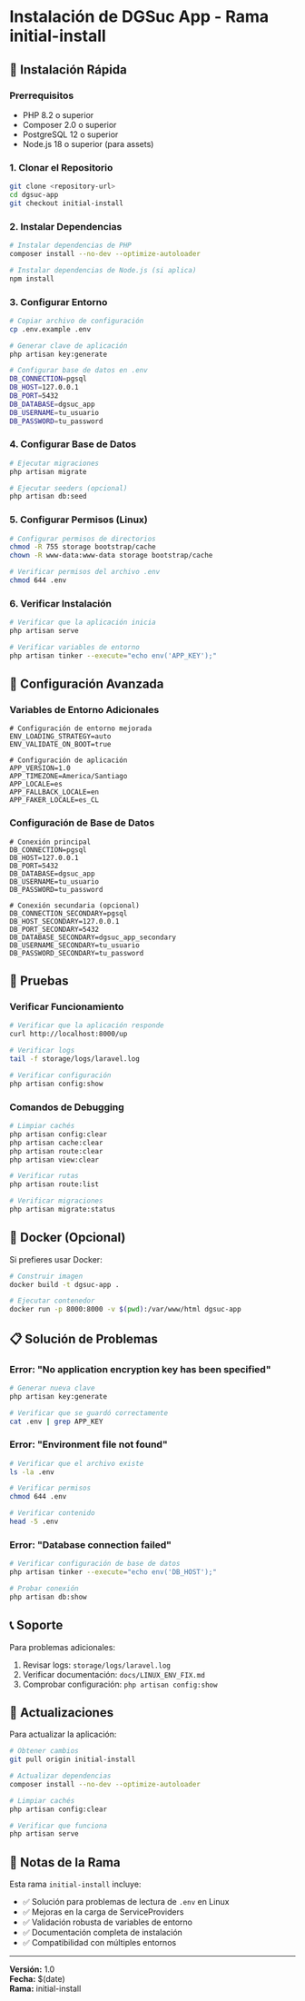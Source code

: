 # Instalación de DGSuc App - Rama initial-install

## 🚀 **Instalación Rápida**

### Prerrequisitos

- PHP 8.2 o superior
- Composer 2.0 o superior
- PostgreSQL 12 o superior
- Node.js 18 o superior (para assets)

### 1. **Clonar el Repositorio**

```bash
git clone <repository-url>
cd dgsuc-app
git checkout initial-install
```

### 2. **Instalar Dependencias**

```bash
# Instalar dependencias de PHP
composer install --no-dev --optimize-autoloader

# Instalar dependencias de Node.js (si aplica)
npm install
```

### 3. **Configurar Entorno**

```bash
# Copiar archivo de configuración
cp .env.example .env

# Generar clave de aplicación
php artisan key:generate

# Configurar base de datos en .env
DB_CONNECTION=pgsql
DB_HOST=127.0.0.1
DB_PORT=5432
DB_DATABASE=dgsuc_app
DB_USERNAME=tu_usuario
DB_PASSWORD=tu_password
```

### 4. **Configurar Base de Datos**

```bash
# Ejecutar migraciones
php artisan migrate

# Ejecutar seeders (opcional)
php artisan db:seed
```

### 5. **Configurar Permisos (Linux)**

```bash
# Configurar permisos de directorios
chmod -R 755 storage bootstrap/cache
chown -R www-data:www-data storage bootstrap/cache

# Verificar permisos del archivo .env
chmod 644 .env
```

### 6. **Verificar Instalación**

```bash
# Verificar que la aplicación inicia
php artisan serve

# Verificar variables de entorno
php artisan tinker --execute="echo env('APP_KEY');"
```

## 🔧 **Configuración Avanzada**

### Variables de Entorno Adicionales

```env
# Configuración de entorno mejorada
ENV_LOADING_STRATEGY=auto
ENV_VALIDATE_ON_BOOT=true

# Configuración de aplicación
APP_VERSION=1.0
APP_TIMEZONE=America/Santiago
APP_LOCALE=es
APP_FALLBACK_LOCALE=en
APP_FAKER_LOCALE=es_CL
```

### Configuración de Base de Datos

```env
# Conexión principal
DB_CONNECTION=pgsql
DB_HOST=127.0.0.1
DB_PORT=5432
DB_DATABASE=dgsuc_app
DB_USERNAME=tu_usuario
DB_PASSWORD=tu_password

# Conexión secundaria (opcional)
DB_CONNECTION_SECONDARY=pgsql
DB_HOST_SECONDARY=127.0.0.1
DB_PORT_SECONDARY=5432
DB_DATABASE_SECONDARY=dgsuc_app_secondary
DB_USERNAME_SECONDARY=tu_usuario
DB_PASSWORD_SECONDARY=tu_password
```

## 🧪 **Pruebas**

### Verificar Funcionamiento

```bash
# Verificar que la aplicación responde
curl http://localhost:8000/up

# Verificar logs
tail -f storage/logs/laravel.log

# Verificar configuración
php artisan config:show
```

### Comandos de Debugging

```bash
# Limpiar cachés
php artisan config:clear
php artisan cache:clear
php artisan route:clear
php artisan view:clear

# Verificar rutas
php artisan route:list

# Verificar migraciones
php artisan migrate:status
```

## 🐳 **Docker (Opcional)**

Si prefieres usar Docker:

```bash
# Construir imagen
docker build -t dgsuc-app .

# Ejecutar contenedor
docker run -p 8000:8000 -v $(pwd):/var/www/html dgsuc-app
```

## 📋 **Solución de Problemas**

### Error: "No application encryption key has been specified"

```bash
# Generar nueva clave
php artisan key:generate

# Verificar que se guardó correctamente
cat .env | grep APP_KEY
```

### Error: "Environment file not found"

```bash
# Verificar que el archivo existe
ls -la .env

# Verificar permisos
chmod 644 .env

# Verificar contenido
head -5 .env
```

### Error: "Database connection failed"

```bash
# Verificar configuración de base de datos
php artisan tinker --execute="echo env('DB_HOST');"

# Probar conexión
php artisan db:show
```

## 📞 **Soporte**

Para problemas adicionales:

1. Revisar logs: `storage/logs/laravel.log`
2. Verificar documentación: `docs/LINUX_ENV_FIX.md`
3. Comprobar configuración: `php artisan config:show`

## 🔄 **Actualizaciones**

Para actualizar la aplicación:

```bash
# Obtener cambios
git pull origin initial-install

# Actualizar dependencias
composer install --no-dev --optimize-autoloader

# Limpiar cachés
php artisan config:clear

# Verificar que funciona
php artisan serve
```

## 📝 **Notas de la Rama**

Esta rama `initial-install` incluye:

- ✅ Solución para problemas de lectura de `.env` en Linux
- ✅ Mejoras en la carga de ServiceProviders
- ✅ Validación robusta de variables de entorno
- ✅ Documentación completa de instalación
- ✅ Compatibilidad con múltiples entornos

---

**Versión:** 1.0  
**Fecha:** $(date)  
**Rama:** initial-install
